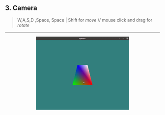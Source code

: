 ## 3. Camera

> W,A,S,D ,Space, Space | Shift for _move_ //
> mouse click and drag for _rotate_
***
<center><img src="./.img/image.gif" width="60%"></img></center>
